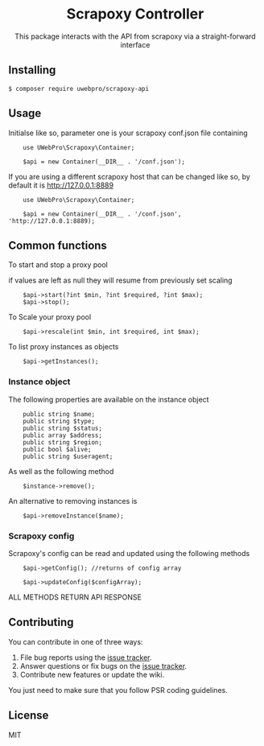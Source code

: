 <h1 align="center">Scrapoxy Controller</h1>

<p align="center">
This package interacts with the API from scrapoxy via a straight-forward interface
</p>


## Installing

```shell
$ composer require uwebpro/scrapoxy-api
```

## Usage
Initialse like so, parameter one is your scrapoxy conf.json file containing


```php=
    use UWebPro\Scrapoxy\Container;
    
    $api = new Container(__DIR__ . '/conf.json');
```

If you are using a different scrapoxy host that can be changed like so, by default it is http://127.0.0.1:8889

```php=
    use UWebPro\Scrapoxy\Container;

    $api = new Container(__DIR__ . '/conf.json', 'http://127.0.0.1:8889);
```

## Common functions
To start and stop a proxy pool

if values are left as null they will resume from previously set scaling

```php=
    $api->start(?int $min, ?int $required, ?int $max);
    $api->stop();
```

To Scale your proxy pool

```php=
    $api->rescale(int $min, int $required, int $max);
```

To list proxy instances as objects
 ```php=
     $api->getInstances();
```


### Instance object
The following properties are available on the instance object
```php=
    public string $name;
    public string $type;
    public string $status;
    public array $address;
    public string $region;
    public bool $alive;
    public string $useragent;
```

As well as the following method
```php=
    $instance->remove();
```

An alternative to removing instances is 
```php=
    $api->removeInstance($name);
```


### Scrapoxy config
Scrapoxy's config can be read and updated using the following methods
```php=
    $api->getConfig(); //returns of config array
    
    $api->updateConfig($configArray);
```

ALL METHODS RETURN API RESPONSE

## Contributing

You can contribute in one of three ways:

1. File bug reports using the [issue tracker](https://github.com/vendor/package/issues).
2. Answer questions or fix bugs on the [issue tracker](https://github.com/vendor/package/issues).
3. Contribute new features or update the wiki.

You just need to make sure that you follow PSR coding guidelines.


## License

MIT
